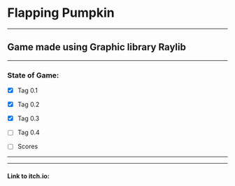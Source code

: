 # Flapping Pumpkin
***
**Game made using Graphic library Raylib**
---
***


### **State of Game:**

* [x] Tag 0.1

+ [x] Tag 0.2

+ [x] Tag 0.3

+ [ ] Tag 0.4

+ [ ] Scores
      


---
***
#### Link to itch.io:
